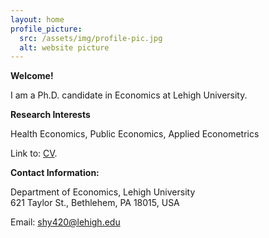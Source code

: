 ```yaml
---
layout: home
profile_picture:
  src: /assets/img/profile-pic.jpg
  alt: website picture
---
```


<strong>Welcome!</strong>

<p>
  I am a Ph.D. candidate in Economics at Lehigh University. 
</p>

<strong>Research Interests</strong>

<p>
  Health Economics, Public Economics, Applied Econometrics
</p>

<p>
  Link to: <a href="./assets/Shijun You - CV.pdf" target="_blank">CV</a>.
</p>


<strong>Contact Information:</strong>

 <p>
 <div>Department of Economics, Lehigh University</div>
 <div>621 Taylor St., Bethlehem, PA 18015, USA</div>
</p>

<p>
  Email: <a href="mailto:shy420@lehigh.edu" target="_blank">shy420@lehigh.edu</a>
</p>
